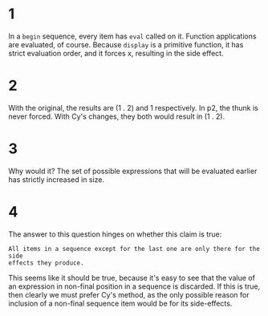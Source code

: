 # 1
In a `begin` sequence, every item has `eval` called on it. Function applications
are evaluated, of course. Because `display` is a primitive function, it has
strict evaluation order, and it forces x, resulting in the side effect.

# 2
With the original, the results are (1 . 2) and 1 respectively. In p2, the thunk
is never forced. With Cy's changes, they both would result in (1 . 2).

# 3

Why would it? The set of possible expressions that will be evaluated earlier
has strictly increased in size.

# 4

The answer to this question hinges on whether this claim is true:

    All items in a sequence except for the last one are only there for the side
    effects they produce.

This seems like it should be true, because it's easy to see that the value of an
expression in non-final position in a sequence is discarded. If this is true,
then clearly we must prefer Cy's method, as the only possible reason for
inclusion of a non-final sequence item would be for its side-effects.
